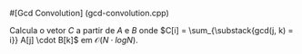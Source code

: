 #[Gcd Convolution] (gcd-convolution.cpp)

Calcula o vetor $C$ a partir de $A$ e $B$ onde $C[i] = \sum_{\substack{gcd(j, k) = i}} A[j] \cdot B[k]$ em $\mathcal{O}(N \cdot log N)$.
